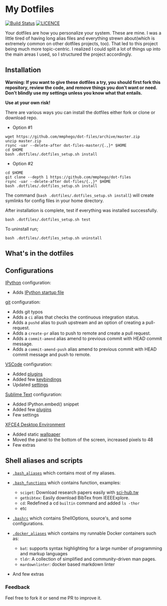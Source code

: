 # My Dotfiles

[![Build Status](https://travis-ci.com/mmphego/dot-files.svg?branch=master)](https://travis-ci.com/mmphego/dot-files)
[![LICENCE](https://img.shields.io/github/license/mmphego/dot-files.svg?style=flat)](https://github.com/mmphego/new-computer/blob/master/LICENSE)

Your dotfiles are how you personalize your system. These are mine.
I was a little tired of having long alias files and everything strewn about(which is extremely common on other dotfiles projects, too).
That led to this project being much more topic-centric. I realized I could split a lot of things up into the main areas I used, so I structured the project accordingly.

## Installation

**Warning: If you want to give these dotfiles a try, you should first fork this repository,
review the code, and remove things you don’t want or need. Don’t blindly use my settings unless you know what that entails.**

**Use at your own risk!**

There are various ways you can install the dotfiles either fork or clone or download repo.

* Option #1

```shell
wget https://github.com/mmphego/dot-files/archive/master.zip
unzip master.zip
rsync -uar --delete-after dot-files-master/{.,}* $HOME
cd $HOME
bash .dotfiles/.dotfiles_setup.sh install
```

* Option #2

```shell
cd $HOME
git clone --depth 1 https://github.com/mmphego/dot-files
rsync -uar --delete-after dot-files/{.,}* $HOME
bash .dotfiles/.dotfiles_setup.sh install
```

The command (`bash .dotfiles/.dotfiles_setup.sh install`) will create symlinks for config files in your home directory.

After installation is complete, test if everything was installed successfully.

```shell
bash .dotfiles/.dotfiles_setup.sh test
```

To uninstall run;

```shell
bash .dotfiles/.dotfiles_setup.sh uninstall
```

## What's in the dotfiles

## Configurations

[IPython](ipython.org) configuration:

* Adds [IPython startup file](.ipython/profile_default/startup)

[git](http://git-scm.com/) configuration:

* Adds git typos
* Adds a `ci` alias that checks the continuous integration status.
* Adds a `pushd` alias to push upstream and an option of creating a pull-request.
* Adds a `create-pr` alias to push to remote and create a pull request.
* Adds a `commit-amend` alias amend to previous commit with HEAD commit message.
* Adds a `commit-amend-push` alias amend to previous commit with HEAD commit message and push to remote.

[VSCode](https://code.visualstudio.com) configuration:

* Added [plugins](.config/Code/User/code-plugins-extensions)
* Added few [keybindings](.config/Code/User/keybindings.json)
* Updated [settings](.config/Code/User/settings.json)

[Sublime Text](https://www.sublimetext.com) configuration:

* Added IPython.embed() snippet
* Added few [plugins](.config/sublime-text-3/Packages)
* Few settings

[XFCE4 Desktop Environment](https://xfce.org)

* Added static [wallpaper](Pictures/glasses-and-computer-screen.jpg)
* Moved the panel to the bottom of the screen, increased pixels to 48
* Few extras

## Shell aliases and scripts

* [`.bash_aliases`](.dotfiles/.bash_aliases) which contains most of my aliases.
* [`.bash_functions`](.dotfiles/.bash_functions) which contains function, examples:

    * `sciget`: Download research papers easily with [sci-hub.tw](sci-hub.tw)
    * `getbibtex`: Easily download BibTex from IEEEExplore.
    * `cd`: Redefined a cd `builtin` command and added `ls -thor`
    * etc

* [`.bashrc`](.dotfiles/.bashrc) which contains ShellOptions, source's, and some configurations.
* [`.docker_aliases`](.dotfiles/.docker_aliases) which contains my runnable Docker containers such as:

    * `bat`: supports syntax highlighting for a large number of programming and markup languages
    * `tldr`: A collection of simplified and community-driven man pages.
    * `mardownlinter`: docker based markdown linter

* And few extras

### Feedback

Feel free to fork it or send me PR to improve it.

